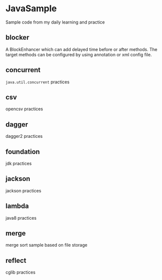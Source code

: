 # JavaSample
Sample code from my daily learning and practice

## blocker
A BlockEnhancer which can add delayed time before or after methods.
The target methods can be configured by using annotation or xml config file.

## concurrent
`java.util.concurrent` practices

## csv
opencsv practices

## dagger
dagger2 practices

## foundation
jdk practices

## jackson
jackson practices

## lambda
java8 practices

## merge
merge sort sample based on file storage

## reflect
cglib practices


